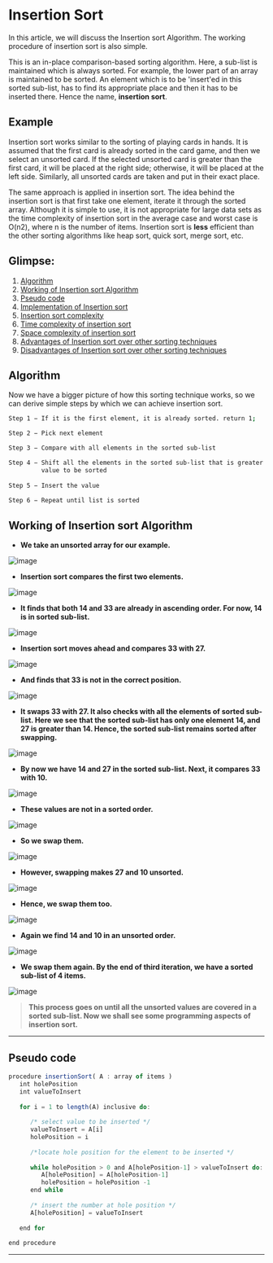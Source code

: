 # Insertion Sort
In this article, we will discuss the Insertion sort Algorithm. The working procedure of insertion sort is also simple.

This is an in-place comparison-based sorting algorithm. Here, a sub-list is maintained which is always sorted. For example, the lower part of an array is maintained to be sorted. An element which is to be 'insert'ed in this sorted sub-list, has to find its appropriate place and then it has to be inserted there. Hence the name, **insertion sort**.

<b>Example</b>
----
Insertion sort works similar to the sorting of playing cards in hands. It is assumed that the first card is already sorted in the card game, and then we select an unsorted card. If the selected unsorted card is greater than the first card, it will be placed at the right side; otherwise, it will be placed at the left side. Similarly, all unsorted cards are taken and put in their exact place.

The same approach is applied in insertion sort. The idea behind the insertion sort is that first take one element, iterate it through the sorted array. Although it is simple to use, it is not appropriate for large data sets as the time complexity of insertion sort in the average case and worst case is O(n2), where n is the number of items. Insertion sort is **less** efficient than the other sorting algorithms like heap sort, quick sort, merge sort, etc.

## Glimpse:
1.	[Algorithm](#algorithm)
2.	[Working of Insertion sort Algorithm](#working-of-insertion-sort-algorithm)
3.	[Pseudo code](#pseudo-code)
4.	[Implementation of Insertion sort](#implementation-of-insertion-sort)
5.	[Insertion sort complexity](#insertion-sort-complexity)
6.	[Time complexity of insertion sort](#time-complexity)
7.	[Space complexity of insertion sort](#space-complexity)
8.	[Advantages of Insertion sort over other sorting techniques](#advantages-of-insertion-sort-over-other-sorting-techniques)
9.	[Disadvantages of Insertion sort over other sorting techniques](#disadvantages-of-insertion-sort-over-other-sorting-techniques)

## Algorithm
Now we have a bigger picture of how this sorting technique works, so we can derive simple steps by which we can achieve insertion sort.
```sh
Step 1 − If it is the first element, it is already sorted. return 1;

Step 2 − Pick next element

Step 3 − Compare with all elements in the sorted sub-list

Step 4 − Shift all the elements in the sorted sub-list that is greater than the 
         value to be sorted
         
Step 5 − Insert the value

Step 6 − Repeat until list is sorted
```

## Working of Insertion sort Algorithm
* <b>We take an unsorted array for our example.</b>

![image](https://user-images.githubusercontent.com/59999317/137070380-1e334d01-ceee-4821-8032-e78f52e51539.png)

* <b>Insertion sort compares the first two elements.</b>

![image](https://user-images.githubusercontent.com/59999317/137071317-4cb3ba05-20e8-4e50-8195-6fa6e01ae5b1.png)

* <b>It finds that both 14 and 33 are already in ascending order. For now, 14 is in sorted sub-list.</b>

![image](https://user-images.githubusercontent.com/59999317/137071342-83a8dd88-9cff-4cc4-a9a4-7b89609d4a2c.png)

* <b>Insertion sort moves ahead and compares 33 with 27.</b>

![image](https://user-images.githubusercontent.com/59999317/137071421-5192a6d2-445d-4bd7-b77c-a7b07eae65a8.png)

* <b>And finds that 33 is not in the correct position.</b>

![image](https://user-images.githubusercontent.com/59999317/137071433-593556c0-11ee-4f21-a201-7adf5b8f4680.png)

* <b>It swaps 33 with 27. It also checks with all the elements of sorted sub-list. Here we see that the sorted sub-list has only one element 14, and 27 is greater than 14. Hence, the sorted sub-list remains sorted after swapping.</b>

![image](https://user-images.githubusercontent.com/59999317/137071448-21886256-a021-45c3-9410-12066723502f.png)

* <b>By now we have 14 and 27 in the sorted sub-list. Next, it compares 33 with 10.</b>

![image](https://user-images.githubusercontent.com/59999317/137071459-02057ea8-6271-4a44-88d1-8db545962be0.png)

* <b>These values are not in a sorted order.</b>

![image](https://user-images.githubusercontent.com/59999317/137071483-2abe14b9-d025-4187-9c52-58f47c91e15d.png)

* <b>So we swap them.</b>

![image](https://user-images.githubusercontent.com/59999317/137071514-855f53f1-2473-4159-a3a9-24de68985f90.png)

* <b>However, swapping makes 27 and 10 unsorted.</b>

![image](https://user-images.githubusercontent.com/59999317/137071536-abb806f5-c8e7-4477-b6ce-993c72347687.png)

* <b>Hence, we swap them too.</b>

![image](https://user-images.githubusercontent.com/59999317/137071548-4d667524-f8b5-4ce4-b213-47809f4d5c2a.png)

* <b>Again we find 14 and 10 in an unsorted order.</b>

![image](https://user-images.githubusercontent.com/59999317/137071563-2a5d9810-454a-4463-84ac-7dade2df8629.png)

* <b>We swap them again. By the end of third iteration, we have a sorted sub-list of 4 items.</b>

![image](https://user-images.githubusercontent.com/59999317/137071572-fda62b1d-bde9-4d24-8b33-caf16db32d23.png)

><b>This process goes on until all the unsorted values are covered in a sorted sub-list. Now we shall see some programming aspects of insertion sort.</b>

---

## Pseudo code
```js
procedure insertionSort( A : array of items )
   int holePosition
   int valueToInsert
	
   for i = 1 to length(A) inclusive do:
	
      /* select value to be inserted */
      valueToInsert = A[i]
      holePosition = i
      
      /*locate hole position for the element to be inserted */
		
      while holePosition > 0 and A[holePosition-1] > valueToInsert do:
         A[holePosition] = A[holePosition-1]
         holePosition = holePosition -1
      end while
		
      /* insert the number at hole position */
      A[holePosition] = valueToInsert
      
   end for
	
end procedure
```
---
